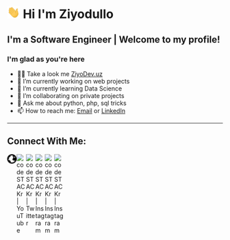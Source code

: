 # [<img src="https://raw.githubusercontent.com/ABSphreak/ABSphreak/master/gifs/Hi.gif" width="30px">][website] Hi I'm Ziyodullo

## I'm a Software Engineer  | Welcome to my profile!
### I'm glad as you're here
- 👨‍💻 Take a look me [ZiyoDev.uz](https://ziyodev.uz)
- 🔭 I’m currently working on web projects
- 🌱 I’m currently learning Data Science
- 👯 I’m collaborating on private projects
- 💬 Ask me about python, php, sql tricks
- 📫 How to reach me: [Email](mailto:ziyodullodev@gmail.com) or [LinkedIn](https://www.linkedin.com/in/ziyodullo)
<!---
---

## My GitHub Stats 💻

[![Top Langs](https://github-readme-stats.vercel.app/api/top-langs/?username=patrickloeber&hide=java,html,css&theme=dracula)](https://github.com/anuraghazra/github-readme-stats)

[![Patrick's GitHub stats](https://github-readme-stats.vercel.app/api?username=patrickloeber&theme=dracula)](https://github.com/anuraghazra/github-readme-stats)
--->

[twitter]: https://twitter.com/ziyodev
[youtube]: http://youtube.com/@ziyodullodev
[website]: https://ziyodev.uz/
[instagram]: https://www.instagram.com/ziyo.dev/
[Linkedin]: https://www.linkedin.com/in/ziyodullo
[Telegram]: https://t.me/ziyodev

---

## Connect With Me:

[<img align="left" alt="codeSTACKr.com" width="22px" src="https://raw.githubusercontent.com/iconic/open-iconic/master/svg/globe.svg" />][website]
[<img align="left" alt="codeSTACKr | YouTube" width="22px" src="https://cdn.jsdelivr.net/npm/simple-icons@v3/icons/youtube.svg" />][youtube]
[<img align="left" alt="codeSTACKr | Twitter" width="22px" src="https://cdn.jsdelivr.net/npm/simple-icons@v3/icons/twitter.svg" />][twitter]
[<img align="left" alt="codeSTACKr | Instagram" width="22px" src="https://cdn.jsdelivr.net/npm/simple-icons@v3/icons/instagram.svg" />][instagram]
[<img align="left" alt="codeSTACKr | Instagram" width="22px" src="https://cdn.jsdelivr.net/npm/simple-icons@v3/icons/linkedin.svg" />][Linkedin]
[<img align="left" alt="codeSTACKr | Instagram" width="22px" src="https://cdn.jsdelivr.net/npm/simple-icons@v3/icons/telegram.svg" />][Telegram]

